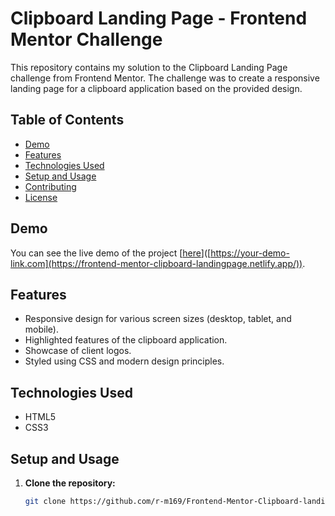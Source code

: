 # Clipboard Landing Page - Frontend Mentor Challenge

This repository contains my solution to the Clipboard Landing Page challenge from Frontend Mentor. The challenge was to create a responsive landing page for a clipboard application based on the provided design.

## Table of Contents

- [Demo](#demo)
- [Features](#features)
- [Technologies Used](#technologies-used)
- [Setup and Usage](#setup-and-usage)
- [Contributing](#contributing)
- [License](#license)

## Demo

You can see the live demo of the project [[here](https://frontend-mentor-clipboard-landingpage.netlify.app/)]([https://your-demo-link.com](https://frontend-mentor-clipboard-landingpage.netlify.app/)).

## Features

- Responsive design for various screen sizes (desktop, tablet, and mobile).
- Highlighted features of the clipboard application.
- Showcase of client logos.
- Styled using CSS and modern design principles.

## Technologies Used

- HTML5
- CSS3

## Setup and Usage

1. **Clone the repository:**

   ```bash
   git clone https://github.com/r-m169/Frontend-Mentor-Clipboard-landing-page.git
